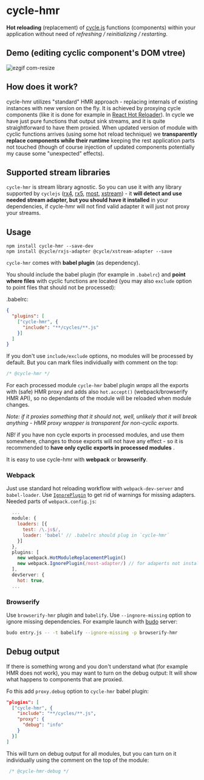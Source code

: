 # cycle-hmr

**Hot reloading** (replacement) of [cycle.js](http://http://cycle.js.org) 
functions (components) within your application without need of *refreshing / reinitializing / restarting*.

## Demo (editing cyclic component's DOM vtree) 

![ezgif com-resize](https://cloud.githubusercontent.com/assets/736697/14966550/804b45fc-10cc-11e6-8a64-91d9cf98f4d2.gif)

##  How does it work?

cycle-hmr utilizes "standard" HMR approach - replacing internals 
of existing instances with new version on the fly. 
It is achieved by proxying cycle components (like it is done for example in [React Hot Reloader](https://github.com/gaearon/react-proxy/)).
In cycle we have just pure functions that output sink streams, 
and it is quite straightforward to have them proxied. 
When updated version of module with cyclic functions arrives (using some hot reload technique) 
we **transparently replace components while their runtime** 
keeping the rest application parts not touched 
(though of course injection of updated components potentially my cause some "unexpected" effects).

## Supported stream libraries

`cycle-hmr` is stream library agnostic. So you can use it with any library supported by `cyclejs` 
([rx4](https://github.com/Reactive-Extensions/RxJS), 
[rx5](https://github.com/ReactiveX/rxjs), 
[most](https://github.com/cujojs/most), [xstream](https://github.com/staltz/xstream)) - 
it **will detect and use needed stream adapter, but you should
 have it installed** in your dependencies, if cycle-hmr will not find valid adapter 
 it will just not proxy your streams. 

## Usage

```
npm install cycle-hmr --save-dev
npm install @cycle/rxjs-adapter @cycle/xstream-adapter --save
```

`cycle-hmr` comes with **babel plugin** (as dependency).

You should include the babel plugin (for example in  `.babelrc`) and 
**point where files** with cyclic functions 
are located (you may also `exclude` option to point files that should not be processed):

.babelrc:
```json
{
  "plugins": [
    ["cycle-hmr", {
      "include": "**/cycles/**.js"      
    }]
  ]
}
```

If you don't use `include/exclude` options, no modules will be processed by default.
But you can mark files individually with comment on the top:
 ```js
 /* @cycle-hmr */
 ```

For each processed module `cycle-hmr` babel plugin *wraps* all the exports 
with (safe) HMR proxy and adds also `hot.accept()` (webpack/browserify HMR API),
so no dependants of the module will be reloaded when module changes. 

*Note: if it proxies something that it should not, well, unlikely 
that it will break anything - HMR proxy wrapper is transparent for non-cyclic exports.*

*NB!* if you have non cycle exports in processed modules, and use them somewhere,
changes to those exports will not have any effect - so it is recommended 
to **have only cyclic exports in processed modules** .


It is easy to use cycle-hmr with **webpack** or **browserify**.

### Webpack
Just use standard hot reloading workflow with `webpack-dev-server` and `babel-loader`. 
Use [`IgnorePlugin`](https://webpack.github.io/docs/list-of-plugins.html#ignoreplugin)
to get rid of warnings for missing adapters. Needed parts of `webpack.config.js`:
```js
  ...
  module: {
    loaders: [{
      test: /\.js$/,
      loader: 'babel' // .babelrc should plug in `cycle-hmr`
    }]
  },
  plugins: [
    new webpack.HotModuleReplacementPlugin()
    new webpack.IgnorePlugin(/most-adapter/) // for adaperts not installed
  ],
  devServer: {
    hot: true,
  ...
```

### Browserify

Use `browserify-hmr` plugin and `babelify`. Use `--ingnore-missing` option to ignore missing dependencies.
For example launch with [budo](https://github.com/mattdesl/budo) server:

```bash
budo entry.js -- -t babelify --ignore-missing -p browserify-hmr
```


## Debug output

If there is something wrong and you don't understand what (for example HMR does not work), 
you may want to turn on the debug output: It will show what happens to components that are proxied.

Fo this add `proxy.debug` option to `cycle-hmr` babel plugin:
```json
"plugins": [
  ["cycle-hmr", {
    "include": "**/cycles/**.js",
    "proxy": {
      "debug": "info"
    }
  }]
]
```
This will turn on debug output for all modules, but you can turn on it
individually using the comment on the top of the module:
```js
 /* @cycle-hmr-debug */
 ```
